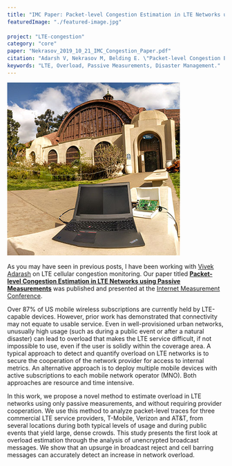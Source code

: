 ```yaml
---
title: "IMC Paper: Packet-level Congestion Estimation in LTE Networks using Passive Measurements"
featuredImage: "./featured-image.jpg" 

project: "LTE-congestion"
category: "core"
paper: "Nekrasov_2019_10_21_IMC_Congestion_Paper.pdf"
citation: "Adarsh V, Nekrasov M, Belding E. \"Packet-level Congestion Estimation in LTE Networks using Passive Measurements.\" In Proceedings of the Internet Measurement Conference, pp. 158-164. 2019."
keywords: "LTE, Overload, Passive Measurements, Disaster Management."
---
```



<div class="img-right"><img src="./featured-image.jpg" alt="LTE congestion sensing in Balboa Park, San Diego."></div>

As you may have seen in previous posts, I have been working with [Vivek Adarash](https://www.linkedin.com/in/vivekadarsh) on LTE cellular congestion monitoring. Our paper titled  **[Packet-level Congestion Estimation in LTE Networks using Passive Measurements](/papers/Nekrasov_2019_10_21_IMC_Congestion_Paper.pdf)** was published and presented at the [Internet Measurement Conference](https://conferences.sigcomm.org/imc/2019/).  


Over 87% of US mobile wireless subscriptions are currently held by LTE-capable devices. However, prior work has demonstrated that connectivity may not equate to usable service. Even in well-provisioned urban networks, unusually high usage (such as during a public event or after a natural disaster) can lead to overload that makes the LTE service difficult, if not impossible to use, even if the user is solidly within the coverage area. A typical approach to  detect and quantify overload on LTE networks is to secure the cooperation of the network provider for access to internal metrics.  An alternative approach is to deploy  multiple mobile devices with active subscriptions to each mobile network operator (MNO). Both approaches are resource and time intensive. 

In this work, we propose a novel method to estimate overload in LTE networks using only passive measurements, and without requiring provider cooperation. We use this method to analyze packet-level traces for three commercial LTE service providers, T-Mobile, Verizon and AT\&T, from several locations during both typical levels of usage and during public events that yield large, dense crowds. This study presents the first look at overload estimation through the analysis of unencrypted broadcast messages.  We show that an upsurge in broadcast reject and cell barring messages can accurately detect an increase in network overload.
